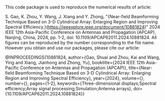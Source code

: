 This code package is used to reproduce the numerical results of article:

S. Gao, K. Zhou, Y. Wang, J. Xiang and Y. Zhong, "{Near-field Beamforming Technique Based on 3-D Cylindrical Array: Enlarging Region and Improving Spectral Efficiency,}(https://ieeexplore.ieee.org/document/10881824)" 2024 IEEE 12th Asia-Pacific Conference on Antennas and Propagation (APCAP), Nanjing, China, 2024, pp. 1-2, doi: 10.1109/APCAP62011.2024.10881824. All figures can be reproduced by the number corresponding to the file name. However you obtain and use our packages, please cite our article:

@INPROCEEDINGS{10881824,
  author={Gao, Shuai and Zhou, Kai and Wang, Ying and Xiang, Jianhong and Zhong, Yu},
  booktitle={2024 IEEE 12th Asia-Pacific Conference on Antennas and Propagation (APCAP)}, 
  title={Near-field Beamforming Technique Based on 3-D Cylindrical Array: Enlarging Region and Improving Spectral Efficiency}, 
  year={2024},
  volume={},
  number={},
  pages={1-2},
  keywords={Three-dimensional displays;Spectral efficiency;Array signal processing;Simulation;Antenna arrays},
  doi={10.1109/APCAP62011.2024.10881824}}
